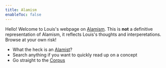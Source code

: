 ```yaml
---
title: Alamism
enableToc: false
---
```


Hello! Welcome to Louis's webpage on [Alamism](Terms/Alamism.md). This is **not** a definitive representation of Alamism, it reflects Louis's thoughts and interperetations. Browse at your own risk!

- What the heck is an [Alamist](Terms/Alamist.md)?
- Search anything if you want to quickly read up on a concept
- Go straight to the [Corpus](Terms/Aphorisms.md#Corpus)